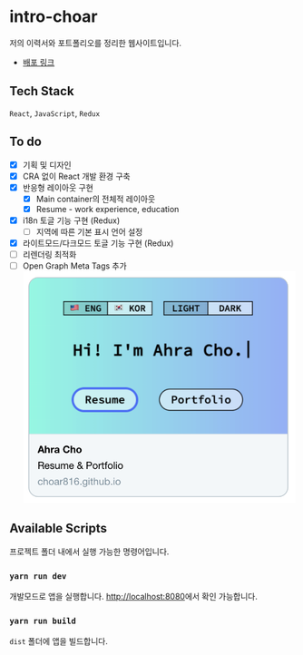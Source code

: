 # intro-choar
저의 이력서와 포트폴리오를 정리한 웹사이트입니다.
- [배포 링크](https://choar816.github.io/intro-choar/)

## Tech Stack
`React`, `JavaScript`, `Redux`

## To do
- [x] 기획 및 디자인
- [x] CRA 없이 React 개발 환경 구축
- [x] 반응형 레이아웃 구현
  - [x] Main container의 전체적 레이아웃
  - [x] Resume - work experience, education
- [x] i18n 토글 기능 구현 (Redux)
  - [ ] 지역에 따른 기본 표시 언어 설정
- [x] 라이트모드/다크모드 토글 기능 구현 (Redux)
- [ ] 리렌더링 최적화
- [ ] Open Graph Meta Tags 추가
![meta_tags](./img/metatags.png)

## Available Scripts
프로젝트 폴더 내에서 실행 가능한 명령어입니다.

### `yarn run dev`
개발모드로 앱을 실행합니다.
[http://localhost:8080](http://localhost:8080)에서 확인 가능합니다.

### `yarn run build`
`dist` 폴더에 앱을 빌드합니다.
